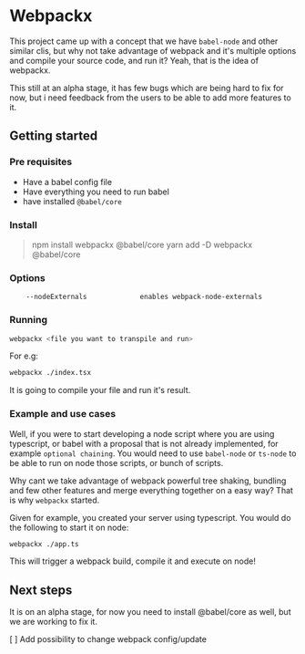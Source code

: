 # Webpackx
This project came up with a concept that we have `babel-node` and other similar clis, but why not take advantage of webpack and it's multiple options and compile your source code, and run it? Yeah, that is the idea of webpackx.

This still at an alpha stage, it has few bugs which are being hard to fix for now, but i need feedback from the users to be able to add more features to it.

## Getting started
### Pre requisites
* Have a babel config file
* Have everything you need to run babel
* have installed `@babel/core`
  
### Install
> npm install webpackx @babel/core
> yarn add -D webpackx @babel/core

### Options
```
	--nodeExternals 			enables webpack-node-externals
```

### Running
```bash
webpackx <file you want to transpile and run>
```

For e.g: 
```bash
webpackx ./index.tsx
```

It is going to compile your file and run it's result.

### Example and use cases
Well, if you were to start developing a node script where you are using typescript, or babel with a proposal that is not already implemented, for example `optional chaining`. You would need to use `babel-node` or `ts-node` to be able to run on node those scripts, or bunch of scripts.

Why cant we take advantage of webpack powerful tree shaking, bundling and few other features and merge everything together on a easy way? That is why `webpackx` started.

Given for example, you created your server using typescript. You would do the following to start it on node: 

```bash
webpackx ./app.ts 
```

This will trigger a webpack build, compile it and execute on node!

## Next steps
It is on an alpha stage, for now you need to install @babel/core as well, but we are working to fix it.

[ ] Add possibility to change webpack config/update

